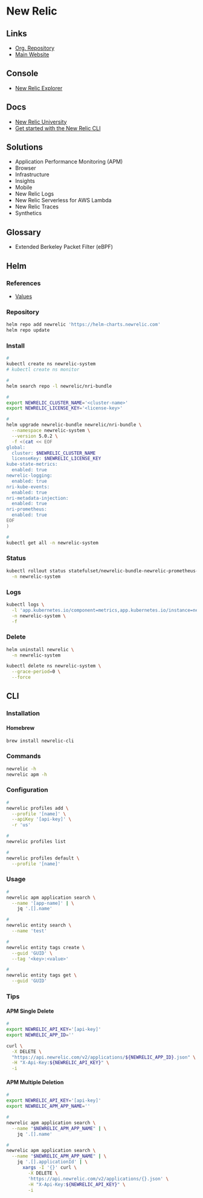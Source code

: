 # New Relic

<!--
https://www.youtube.com/watch?v=OOc8iN9dWfw

https://www.udemy.com/course/the-complete-introduction-to-new-relic-one/
https://www.udemy.com/course/new-relic-apm-application-performance-management-for-devops/
https://www.udemy.com/course/learn-new-relic-monitoring-and-devops-for-the-cloud-aws/
-->

## Links

- [Org. Repository](https://github.com/newrelic)
- [Main Website](https://newrelic.com/)

## Console

- [New Relic Explorer](https://one.newrelic.com/launcher/)

## Docs

- [New Relic University](https://learn.newrelic.com/)
- [Get started with the New Relic CLI](https://developer.newrelic.com/automate-workflows/get-started-new-relic-cli/)

## Solutions

- Application Performance Monitoring (APM)
- Browser
- Infrastructure
- Insights
- Mobile
- New Relic Logs
- New Relic Serverless for AWS Lambda
- New Relic Traces
- Synthetics

## Glossary

- Extended Berkeley Packet Filter (eBPF)

## Helm

### References

- [Values](https://github.com/newrelic/helm-charts/tree/master/charts/nri-bundle#values)

### Repository

```sh
helm repo add newrelic 'https://helm-charts.newrelic.com'
helm repo update
```

### Install

```sh
#
kubectl create ns newrelic-system
# kubectl create ns monitor

#
helm search repo -l newrelic/nri-bundle

#
export NEWRELIC_CLUSTER_NAME='<cluster-name>'
export NEWRELIC_LICENSE_KEY='<license-key>'

#
helm upgrade newrelic-bundle newrelic/nri-bundle \
  --namespace newrelic-system \
  --version 5.0.2 \
  -f <(cat << EOF
global:
  cluster: $NEWRELIC_CLUSTER_NAME
  licenseKey: $NEWRELIC_LICENSE_KEY
kube-state-metrics:
  enabled: true
newrelic-logging:
  enabled: true
nri-kube-events:
  enabled: true
nri-metadata-injection:
  enabled: true
nri-prometheus:
  enabled: true
EOF
)

#
kubectl get all -n newrelic-system
```

### Status

```sh
kubectl rollout status statefulset/newrelic-bundle-newrelic-prometheus-agent \
  -n newrelic-system
```

### Logs

```sh
kubectl logs \
  -l 'app.kubernetes.io/component=metrics,app.kubernetes.io/instance=newrelic-bundle' \
  -n newrelic-system \
  -f
```

### Delete

```sh
helm uninstall newrelic \
  -n newrelic-system

kubectl delete ns newrelic-system \
  --grace-period=0 \
  --force
```

## CLI

### Installation

#### Homebrew

```sh
brew install newrelic-cli
```

### Commands

```sh
newrelic -h
newrelic apm -h
```

### Configuration

```sh
#
newrelic profiles add \
  --profile '[name]' \
  --apiKey '[api-key]' \
  -r 'us'

#
newrelic profiles list

#
newrelic profiles default \
  --profile '[name]'
```

<!--
newrelic profile configure \
  --profile '[name]'
-->

### Usage

```sh
#
newrelic apm application search \
  --name '[app-name]' | \
    jq '.[].name'

#
newrelic entity search \
  --name 'test'

#
newrelic entity tags create \
  --guid 'GUID' \
  --tag '<key>:<value>'

#
newrelic entity tags get \
  --guid 'GUID'
```

### Tips

#### APM Single Delete

```sh
#
export NEWRELIC_API_KEY='[api-key]'
export NEWRELIC_APP_ID=''

curl \
  -X DELETE \
  "https://api.newrelic.com/v2/applications/${NEWRELIC_APP_ID}.json" \
  -H "X-Api-Key:${NEWRELIC_API_KEY}" \
  -i
```

#### APM Multiple Deletion

```sh
#
export NEWRELIC_API_KEY='[api-key]'
export NEWRELIC_APM_APP_NAME=''

#
newrelic apm application search \
  --name "$NEWRELIC_APM_APP_NAME" | \
    jq '.[].name'

#
newrelic apm application search \
  --name "$NEWRELIC_APM_APP_NAME" | \
    jq '.[].applicationId' | \
      xargs -I '{}' curl \
        -X DELETE \
        'https://api.newrelic.com/v2/applications/{}.json' \
        -H "X-Api-Key:${NEWRELIC_API_KEY}" \
        -i
```

<!-- ####

1. Alerts & AI
2. Policies

Notification Channels -->
